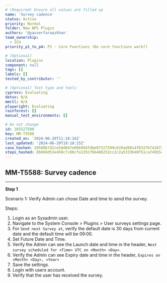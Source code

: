 ```yaml
---
# (Required) Ensure all values are filled up
name: 'Survey cadence'
status: Active
priority: Normal
folder: New NPS Plugin
authors: '@yasserfaraazkhan'
team_ownership:
  - ICU
priority_p1_to_p4: P2 - Core Functions (Do core functions work?)

# (Optional)
location: Plugins
component: null
tags: []
labels: []
tested_by_contributor: ''

# (Optional) Test type and tools
cypress: Evaluating
detox: N/A
mmctl: N/A
playwright: Evaluating
rainforest: []
manual_test_environments: []

# Do not change
id: 165527508
key: MM-T5588
created_on: '2024-06-20T11:18:16Z'
last_updated: '2024-06-20T19:18:15Z'
case_hashed: 10508b742ce5dd047e09b956fdbe07327509cb39ad8814f0337bf41072a07c39ed09490b3b790f99975c47af4b288d08
steps_hashed: 8b069d53e458c7c88cfa1391f6b488253cc2c2a5333b40f51ca745b54827ae6f39dfdb0ee7ff7e5b85480bcbce2d51b1
---
```


<!-- (Auto-generated) Based on frontmatter's "key" and "name" -->

## MM-T5588: Survey cadence

---

**Step 1**

Scenario 1: Verify Admin can chose Date and time to send the survey.

Steps:

1. Login as an Sysadmin user.
2. Navigate to the System Console > Plugins > User surveys settings page.
3. For `Send next Survey at`, verify the default date is 30 days from current date and the default time will be 09:00.
4. Set Future Date and Time.
5. Verify the Admin can see the Launch date and time in the header, `Next survey scheduled for <Time> UTC on <Month> <Day>`.
6. Verify the Admin can see Expiry date and time in the header, `Expires on <Month> <Day>, <Year>`
7. Save the settings.
8. Login with users account.
9. Verify that the user has received the survey.
